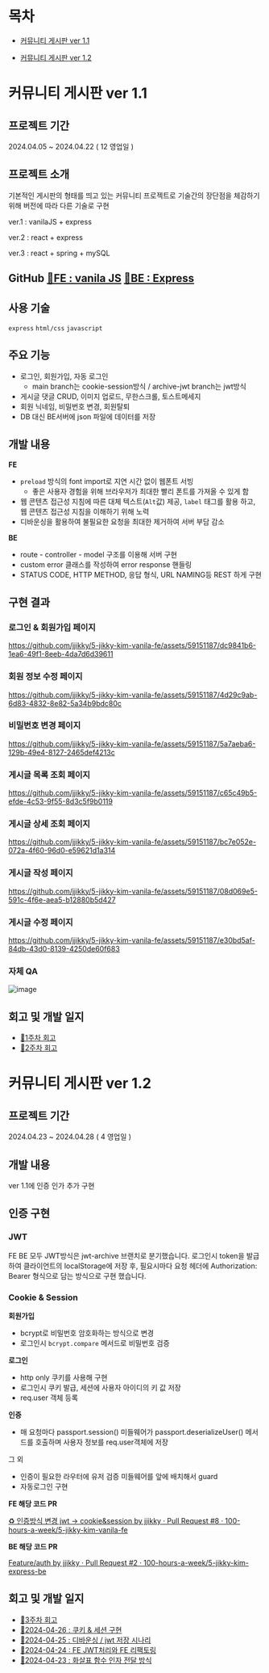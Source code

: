 # 목차
- [커뮤니티 게시판 ver 1.1](#커뮤니티-게시판-ver-11)

- [커뮤니티 게시판 ver 1.2](#커뮤니티-게시판-ver-12)

# 커뮤니티 게시판 ver 1.1

## 프로젝트 기간

2024.04.05 ~ 2024.04.22 ( 12 영업일 )

## **프로젝트 소개**

기본적인 게시판의 형태를 띄고 있는 커뮤니티 프로젝트로 기술간의 장단점을 체감하기 위해 버전에 따라 다른 기술로 구현

ver.1 : vanilaJS + express

ver.2 : react + express

ver.3 : react + spring + mySQL

## GitHub  [🔗FE : vanila JS](https://github.com/jjikky/5-jikky-kim-vanila-fe)   [🔗BE : Express](https://github.com/jjikky/5-jikky-kim-express-be)

## 사용 기술

`express` `html/css` `javascript` 

## 주요 기능

- 로그인, 회원가입, 자동 로그인
    - main branch는 cookie-session방식 / archive-jwt branch는 jwt방식
- 게시글 댓글 CRUD, 이미지 업로드, 무한스크롤, 토스트메세지
- 회원 닉네임, 비밀번호 변경,  회원탈퇴
- DB 대신 BE서버에 json 파일에 데이터를 저장

## 개발 내용

**FE**

- `preload` 방식의 font import로 지연 시간 없이 웹폰트 서빙
    - 좋은 사용자 경험을 위해 브라우저가 최대한 빨리 폰트를 가져올 수 있게 함
- 웹 콘텐츠 접근성 지침에 따른 대체 텍스트(`Alt`값) 제공, `label` 태그를 활용 하고, 웹 콘텐츠 접근성 지침을 이해하기 위해 노력
- 디바운싱을 활용하여 불필요한 요청을 최대한 제거하여 서버 부담 감소

**BE**

- route - controller - model 구조를 이용해 서버 구현
- custom error 클래스를 작성하여 error response 핸들링
- STATUS CODE, HTTP METHOD, 응답 형식, URL NAMING등 REST 하게 구현

## 구현 결과

### 로그인 & 회원가입 페이지

https://github.com/jjikky/5-jikky-kim-vanila-fe/assets/59151187/dc9841b6-1ea6-49f1-8eeb-4da7d6d39611

### 회원 정보 수정 페이지

https://github.com/jjikky/5-jikky-kim-vanila-fe/assets/59151187/4d29c9ab-6d83-4832-8e82-5a34b9bdc80c

### 비밀번호 변경 페이지

https://github.com/jjikky/5-jikky-kim-vanila-fe/assets/59151187/5a7aeba6-129b-49e4-8127-2465def4213c

### 게시글 목록 조회 페이지

https://github.com/jjikky/5-jikky-kim-vanila-fe/assets/59151187/c65c49b5-efde-4c53-9f55-8d3c5f9b0119

### 게시글 상세 조회 페이지

https://github.com/jjikky/5-jikky-kim-vanila-fe/assets/59151187/bc7e052e-072a-4f60-96d0-e59621d1a314

### 게시글 작성 페이지

https://github.com/jjikky/5-jikky-kim-vanila-fe/assets/59151187/08d069e5-591c-4f6e-aea5-b12880b5d427

### 게시글 수정 페이지

https://github.com/jjikky/5-jikky-kim-vanila-fe/assets/59151187/e30bd5af-84db-43d0-8139-4250de60f683

### 자체 QA

![image](https://github.com/jjikky/5-jikky-kim-vanila-fe/assets/59151187/65668e5b-83ce-4c42-97ce-c2e676f9aff5)




## 회고 및 개발 일지
- [🔗1주차 회고](https://velog.io/@jikky/%EC%B9%B4%EC%B9%B4%EC%98%A4-%ED%81%B4%EB%9D%BC%EC%9A%B0%EB%93%9C-%EC%8A%A4%EC%BF%A8-1%EC%A3%BC%EC%B0%A8-%ED%9A%8C%EA%B3%A0)
- [🔗2주차 회고](https://velog.io/@jikky/%EC%B9%B4%EC%B9%B4%EC%98%A4-%ED%81%B4%EB%9D%BC%EC%9A%B0%EB%93%9C-%EC%8A%A4%EC%BF%A8-2%EC%A3%BC%EC%B0%A8-%ED%9A%8C%EA%B3%A0)


# 커뮤니티 게시판 ver 1.2

## 프로젝트 기간

2024.04.23 ~ 2024.04.28 ( 4 영업일 )

## 개발 내용

ver 1.1에 인증 인가 추가 구현

## 인증 구현

### JWT

FE BE 모두  JWT방식은 jwt-archive 브랜치로 분기했습니다.
로그인시 token을 발급하여 클라이언트의 localStorage에 저장 후, 필요시마다 요청 헤더에 Authorization: Bearer <credentials> 형식으로 담는 방식으로 구현 했습니다.

### Cookie & Session

**회원가입**

- bcrypt로 비밀번호 암호화하는 방식으로 변경
- 로그인시 `bcrypt.compare` 메서드로 비밀번호 검증

**로그인**

- http only 쿠키를 사용해 구현
- 로그인시 쿠키 발급, 세션에 사용자 아이디의 키 값 저장
- req.user 객체 등록

**인증**

- 매 요청마다 passport.session() 미들웨어가 passport.deserializeUser() 메서드를 호출하며 사용자 정보를 req.user객체에 저장

그 외

- 인증이 필요한 라우터에 유저 검증 미들웨어를 앞에 배치해서 guard
- 자동로그인 구현

**FE 해당 코드 PR**

[♻️ 인증방식 변경 jwt -> cookie&session by jjikky · Pull Request #8 · 100-hours-a-week/5-jikky-kim-vanila-fe](https://github.com/100-hours-a-week/5-jikky-kim-vanila-fe/pull/8)

**BE 해당 코드 PR**

[Feature/auth by jjikky · Pull Request #2 · 100-hours-a-week/5-jikky-kim-express-be](https://github.com/100-hours-a-week/5-jikky-kim-express-be/pull/2)

## 회고 및 개발 일지
- [🔗3주차 회고](https://velog.io/@jikky/%EC%B9%B4%EC%B9%B4%EC%98%A4-%ED%81%B4%EB%9D%BC%EC%9A%B0%EB%93%9C-%EC%8A%A4%EC%BF%A8-3%EC%A3%BC%EC%B0%A8-%ED%9A%8C%EA%B3%A0)
- [🔗2024-04-26 : 쿠키 & 세션 구현](https://github.com/jjikky/jikky-til/blob/main/Apr/2024-04-26.md)
- [🔗2024-04-25 : 디바운싱 / jwt 저장 시나리](https://github.com/jjikky/jikky-til/blob/main/Apr/2024-04-25.md)
- [🔗2024-04-24 : FE JWT처리와 FE 리팩토링](https://github.com/jjikky/jikky-til/blob/main/Apr/2024-04-24.md)
- [🔗2024-04-23 : 화살표 함수 인자 전달 방식](https://github.com/jjikky/jikky-til/blob/main/Apr/2024-04-23.md)

